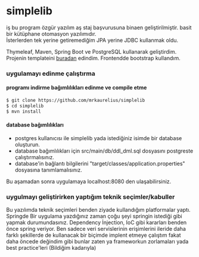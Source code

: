 # simplelib
iş bu program özgür yazılım aş staj başvurusuna binaen geliştirilmiştir.
basit bir kütüphane otomasyon yazılımıdır.  
İsterlerden tek yerine getiremediğim JPA yerine JDBC kullanmak oldu.

Thymeleaf, Maven, Spring Boot ve PostgreSQL kullanarak geliştirdim. Projenin templateini [buradan](https://start.spring.io/) edindim. Frontendde bootstrap kullandım.

### uygulamayı edinme çalıştırma

#### programı indirme bağımlılıkları edinme ve compile etme
```bash
$ git clone https://github.com/mrkaurelius/simplelib
$ cd simplelib
$ mvn install
```
#### database bağımlılıkları
- postgres kullanıcısı ile simplelib yada istediğiniz isimde bir database oluşturun.
- database bağımlılıkları için src/main/db/ddl_dml.sql dosyasını postgreste çalıştırmalısınız.
- database'in bağlantı bilgilerini "target/classes/application.properties" dosyasına tanımlamalısınız.  

Bu aşamadan sonra uygulamaya localhost:8080 den ulaşabilirsiniz.

### uygulmayı geliştirirken yaptığım teknik seçimler/kabuller
Bu yazılımda teknik seçimleri benden ziyade kullandığım platformalar yaptı.
Springde Bir uygulama yazdığınız zaman çoğu şeyi springin istediği gibi yapmak durumundasınız. Dependency İnjection, IoC gibi kararları benden önce spring veriyor. Ben sadece veri servislerinin erişimlerini ileride daha farklı şekillerde de kullanacak bir biçimde implent etmeye çalıştım fakat daha öncede değindim gibi bunlar zaten ya frameworkun zorlamaları yada best practice'leri (Bildiğim kadarıyla)